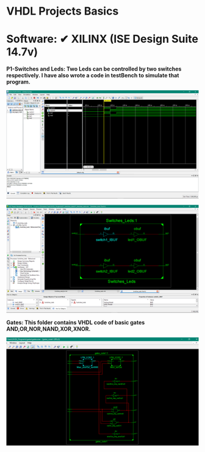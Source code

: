 # VHDL Projects Basics 


# Software:  ✔ XILINX (ISE Design Suite 14.7v)

**P1-Switches and Leds: Two Leds can be controlled by two switches respectively. I have also wrote a code in testBench to simulate that program.**

![image](https://github.com/joydipdutta001/vhdl/blob/master/ScreenShots_of_P1/Screenshot%201.png)

![image](https://github.com/joydipdutta001/vhdl/blob/master/ScreenShots_of_P1/Screenshot%203.png)



**Gates: This folder contains VHDL code of basic gates AND,OR,NOR,NAND,XOR,XNOR.**


![image](https://github.com/joydipdutta001/vhdl/blob/master/ScreenShots_of_gates/Screenshot%20(101).png)


